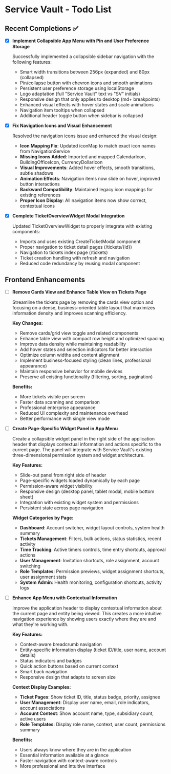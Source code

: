 # Service Vault - Todo List

## Recent Completions ✅

-   [x] **Implement Collapsible App Menu with Pin and User Preference Storage**
    
    Successfully implemented a collapsible sidebar navigation with the following features:
    - Smart width transitions between 256px (expanded) and 80px (collapsed)
    - Pin/collapse button with chevron icons and smooth animations
    - Persistent user preference storage using localStorage
    - Logo adaptation (full "Service Vault" text vs "SV" initials)
    - Responsive design that only applies to desktop (md+ breakpoints)
    - Enhanced visual effects with hover states and scale animations
    - Navigation item tooltips when collapsed
    - Additional header toggle button when sidebar is collapsed

-   [x] **Fix Navigation Icons and Visual Enhancement**
    
    Resolved the navigation icons issue and enhanced the visual design:
    - **Icon Mapping Fix**: Updated iconMap to match exact icon names from NavigationService
    - **Missing Icons Added**: Imported and mapped CalendarIcon, BuildingOfficeIcon, CurrencyDollarIcon
    - **Visual Improvements**: Added hover effects, smooth transitions, subtle shadows
    - **Animation Effects**: Navigation items now slide on hover, improved button interactions
    - **Backward Compatibility**: Maintained legacy icon mappings for existing references
    - **Proper Icon Display**: All navigation items now show correct, contextual icons

-   [x] **Complete TicketOverviewWidget Modal Integration**
    
    Updated TicketOverviewWidget to properly integrate with existing components:
    - Imports and uses existing CreateTicketModal component
    - Proper navigation to ticket detail pages (/tickets/{id})
    - Navigation to tickets index page (/tickets)
    - Ticket creation handling with refresh and navigation
    - Reduced code redundancy by reusing modal component

## Frontend Enhancements

-   [ ] **Remove Cards View and Enhance Table View on Tickets Page**

    Streamline the tickets page by removing the cards view option and focusing on a dense, business-oriented table layout that maximizes information density and improves scanning efficiency.

    **Key Changes:**

    -   Remove cards/grid view toggle and related components
    -   Enhance table view with compact row height and optimized spacing
    -   Improve data density while maintaining readability
    -   Add hover states and selection indicators for better interaction
    -   Optimize column widths and content alignment
    -   Implement business-focused styling (clean lines, professional appearance)
    -   Maintain responsive behavior for mobile devices
    -   Preserve all existing functionality (filtering, sorting, pagination)

    **Benefits:**

    -   More tickets visible per screen
    -   Faster data scanning and comparison
    -   Professional enterprise appearance
    -   Reduced UI complexity and maintenance overhead
    -   Better performance with single view mode

-   [ ] **Create Page-Specific Widget Panel in App Menu**

    Create a collapsible widget panel in the right side of the application header that displays contextual information and actions specific to the current page. The panel will integrate with Service Vault's existing three-dimensional permission system and widget architecture.

    **Key Features:**

    -   Slide-out panel from right side of header
    -   Page-specific widgets loaded dynamically by each page
    -   Permission-aware widget visibility
    -   Responsive design (desktop panel, tablet modal, mobile bottom sheet)
    -   Integration with existing widget system and permissions
    -   Persistent state across page navigation

    **Widget Categories by Page:**

    -   **Dashboard**: Account switcher, widget layout controls, system health summary
    -   **Tickets Management**: Filters, bulk actions, status statistics, recent activity
    -   **Time Tracking**: Active timers controls, time entry shortcuts, approval actions
    -   **User Management**: Invitation shortcuts, role assignment, account switching
    -   **Role Templates**: Permission previews, widget assignment shortcuts, user assignment stats
    -   **System Admin**: Health monitoring, configuration shortcuts, activity logs

-   [ ] **Enhance App Menu with Contextual Information**

    Improve the application header to display contextual information about the current page and entity being viewed. This creates a more intuitive navigation experience by showing users exactly where they are and what they're working with.

    **Key Features:**

    -   Context-aware breadcrumb navigation
    -   Entity-specific information display (ticket ID/title, user name, account details)
    -   Status indicators and badges
    -   Quick action buttons based on current context
    -   Smart back navigation
    -   Responsive design that adapts to screen size

    **Context Display Examples:**

    -   **Ticket Pages**: Show ticket ID, title, status badge, priority, assignee
    -   **User Management**: Display user name, email, role indicators, account associations
    -   **Account Context**: Show account name, type, subsidiary count, active users
    -   **Role Templates**: Display role name, context, user count, permissions summary

    **Benefits:**

    -   Users always know where they are in the application
    -   Essential information available at a glance
    -   Faster navigation with context-aware controls
    -   More professional and intuitive interface
